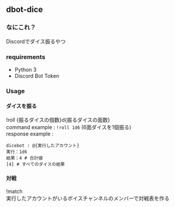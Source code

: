 ## dbot-dice
### なにこれ？
Discordでダイス振るやつ  

### requirements
- Python 3
- Discord Bot Token

### Usage
#### ダイスを振る
!roll {振るダイスの個数}d{振るダイスの面数}  
command example : `!roll 1d6` (6面ダイスを1個振る)  
response example :  
```
dicebot : @{実行したアカウント}
実行：1d6
結果：4 # 合計値
[4] # すべてのダイスの結果
```

#### 対戦
!match  
実行したアカウントがいるボイスチャンネルのメンバーで対戦表を作る

